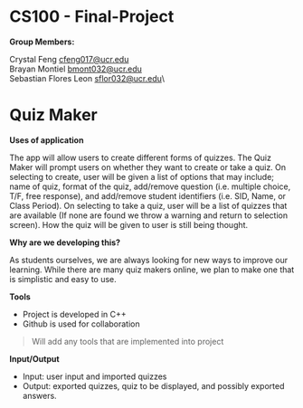 # CS100 - Final-Project

**Group Members:**

Crystal Feng            cfeng017@ucr.edu\
Brayan Montiel          bmont032@ucr.edu\
Sebastian Flores Leon   sflor032@ucr.edu\

# Quiz Maker
**Uses of application**

The app will allow users to create different forms of quizzes.
The Quiz Maker will prompt users on whether they want to create or take a quiz. On selecting to create, user will be given a list of options that may include; name of quiz, format of the quiz, add/remove question (i.e. multiple choice, T/F, free response), and add/remove student identifiers (i.e. SID, Name, or Class Period). On selecting to take a quiz, user will be a list of quizzes that are available (If none are found we throw a warning and return to selection screen). How the quiz will be given to user is still being thought. 

**Why are we developing this?**

As students ourselves, we are always looking for new ways to improve our learning. While there are many quiz makers online, we plan to make one that is simplistic and easy to use. 

**Tools**

* Project is developed in C++ 
* Github is used for collaboration
> Will add any tools that are implemented into project

**Input/Output**
* Input: user input and imported quizzes
* Output: exported quizzes, quiz to be displayed, and possibly exported answers.